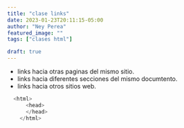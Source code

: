 ```yaml
---
title: "clase links"
date: 2023-01-23T20:11:15-05:00
author: "Ney Perea"
featured_image: ""
tags: ["clases html"]

draft: true
---
```


* links hacia otras paginas del mismo sitio.
* links hacia diferentes secciones del mismo documtento.
* links hacia otros sitios web.





```python
  <html>
      <head>
      </head>
    </html>
```